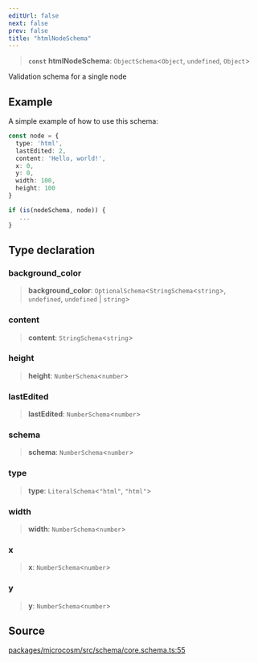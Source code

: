 ```yaml
---
editUrl: false
next: false
prev: false
title: "htmlNodeSchema"
---
```


> **`const`** **htmlNodeSchema**: `ObjectSchema`\<`Object`, `undefined`, `Object`\>

Validation schema for a single node

## Example

A simple example of how to use this schema:
```ts
const node = {
  type: 'html',
  lastEdited: 2,
  content: 'Hello, world!',
  x: 0,
  y: 0,
  width: 100,
  height: 100
}

if (is(nodeSchema, node)) {
   ...
}
```

## Type declaration

### background\_color

> **background\_color**: `OptionalSchema`\<`StringSchema`\<`string`\>, `undefined`, `undefined` \| `string`\>

### content

> **content**: `StringSchema`\<`string`\>

### height

> **height**: `NumberSchema`\<`number`\>

### lastEdited

> **lastEdited**: `NumberSchema`\<`number`\>

### schema

> **schema**: `NumberSchema`\<`number`\>

### type

> **type**: `LiteralSchema`\<`"html"`, `"html"`\>

### width

> **width**: `NumberSchema`\<`number`\>

### x

> **x**: `NumberSchema`\<`number`\>

### y

> **y**: `NumberSchema`\<`number`\>

## Source

[packages/microcosm/src/schema/core.schema.ts:55](https://github.com/nodenogg-in/alpha-p2p/blob/d624cf9b15dbfd7fc2661f690e3277335e5f9583/packages/microcosm/src/schema/core.schema.ts#L55)
